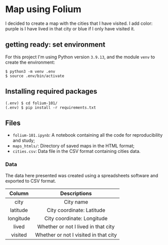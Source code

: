 
# Map using Folium
I decided to create a map with the cities that I have visited.
I add color: purple is I have lived in that city or blue if I only have visited it.

##  getting ready: set environment

For this project I'm using Python version `3.9.13`, and the module `venv` to create the environment: 

```console
$ python3 -m venv .env
$ source .env/bin/activate
```

## Installing required packages

```console
(.env) $ cd folium-101/
(.env) $ pip install -r requirements.txt
```

## Files

- `folium-101.ipynb`: A notebook containing all the code for reproducibility and study;
- `maps_htmls/`: Directory of saved maps in the HTML format;
- `cities.csv`: Data file in the CSV format containing cities data.

### Data

The data here presented was created using a spreadsheets software and exported to CSV format.

|   Column  | Descriptions |
|:---------:|:------------:|
|    city   | City name |
|  latitude | City coordinate: Latitude |
| longitude | City coordinate: Longitude |
|   lived   | Whether or not I lived in that city |
|  visited  | Whether or not I visited in that city |
